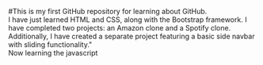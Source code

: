 #This is my first GitHub repository for learning about GitHub.
<br>
I have just learned HTML and CSS, along with the Bootstrap framework. I have completed two projects: an Amazon clone and a Spotify clone. Additionally, I have created a separate project featuring a basic side navbar with sliding functionality."
<br>
Now learning the javascript